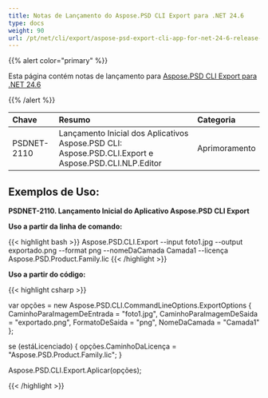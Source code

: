 ```yaml
---
title: Notas de Lançamento do Aspose.PSD CLI Export para .NET 24.6
type: docs
weight: 90
url: /pt/net/cli/export/aspose-psd-export-cli-app-for-net-24-6-release-notes/
---
```


{{% alert color="primary" %}}

Esta página contém notas de lançamento para [Aspose.PSD CLI Export para .NET 24.6](https://www.nuget.org/packages/Aspose.PSD.CLI.Export/)

{{% /alert %}}

| **Chave**   | **Resumo**                                                                                                                 | **Categoria** |
|:------------|:--------------------------------------------------------------------------------------------------------------------------|:-------------|
| PSDNET-2110 | Lançamento Inicial dos Aplicativos Aspose.PSD CLI: Aspose.PSD.CLI.Export e Aspose.PSD.CLI.NLP.Editor                   | Aprimoramento |


## **Exemplos de Uso:**

**PSDNET-2110. Lançamento Inicial do Aplicativo Aspose.PSD CLI Export**

**Uso a partir da linha de comando:**

{{< highlight bash >}}
Aspose.PSD.CLI.Export --input foto1.jpg --output exportado.png --format png --nomeDaCamada Camada1 --licença Aspose.PSD.Product.Family.lic
{{< /highlight >}}

**Uso a partir do código:**

{{< highlight csharp >}}

var opções = new Aspose.PSD.CLI.CommandLineOptions.ExportOptions
{
    CaminhoParaImagemDeEntrada = "foto1.jpg",
    CaminhoParaImagemDeSaida = "exportado.png",
    FormatoDeSaida = "png",
    NomeDaCamada = "Camada1"
};


se (estáLicenciado)
{
    opções.CaminhoDaLicença = "Aspose.PSD.Product.Family.lic";
}

Aspose.PSD.CLI.Export.Aplicar(opções);

{{< /highlight >}}
